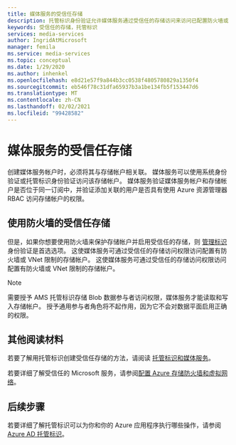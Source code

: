 ```yaml
---
title: 媒体服务的受信任存储
description: 托管标识身份验证允许媒体服务通过受信任的存储访问来访问已配置防火墙或 VNet 限制的存储帐户。
keywords: 受信任的存储，托管标识
services: media-services
author: IngridAtMicrosoft
manager: femila
ms.service: media-services
ms.topic: conceptual
ms.date: 1/29/2020
ms.author: inhenkel
ms.openlocfilehash: e8d21e57f9a844b3cc0538f4805780829a1350f4
ms.sourcegitcommit: eb546f78c31dfa65937b3a1be134fb5f153447d6
ms.translationtype: MT
ms.contentlocale: zh-CN
ms.lasthandoff: 02/02/2021
ms.locfileid: "99428582"
---
```

# <a name="trusted-storage-for-media-services"></a>媒体服务的受信任存储

创建媒体服务帐户时，必须将其与存储帐户相关联。 媒体服务可以使用系统身份验证或托管标识身份验证访问该存储帐户。 媒体服务验证媒体服务帐户和存储帐户是否位于同一订阅中，并验证添加关联的用户是否具有使用 Azure 资源管理器 RBAC 访问存储帐户的权限。

## <a name="trusted-storage-with-a-firewall"></a>使用防火墙的受信任存储

但是，如果你想要使用防火墙来保护存储帐户并启用受信任的存储，则 [管理标识](concept-managed-identities.md) 身份验证是首选选项。 这使媒体服务可通过受信任的存储访问权限访问配置有防火墙或 VNet 限制的存储帐户。 这使媒体服务可通过受信任的存储访问权限访问配置有防火墙或 VNet 限制的存储帐户。

> [!NOTE]
> 需要授予 AMS 托管标识存储 Blob 数据参与者访问权限，媒体服务才能读取和写入存储帐户。  授予通用参与者角色将不起作用，因为它不会对数据平面启用正确的权限。

## <a name="further-reading"></a>其他阅读材料

若要了解用托管标识创建受信任存储的方法，请阅读 [托管标识和媒体服务](concept-managed-identities.md)。

若要详细了解受信任的 Microsoft 服务，请参阅[配置 Azure 存储防火墙和虚拟网络](../../storage/common/storage-network-security.md#trusted-microsoft-services)。

## <a name="next-steps"></a>后续步骤

若要详细了解托管标识可以为你和你的 Azure 应用程序执行哪些操作，请参阅 [Azure AD 托管标识](../../active-directory/managed-identities-azure-resources/overview.md)。
